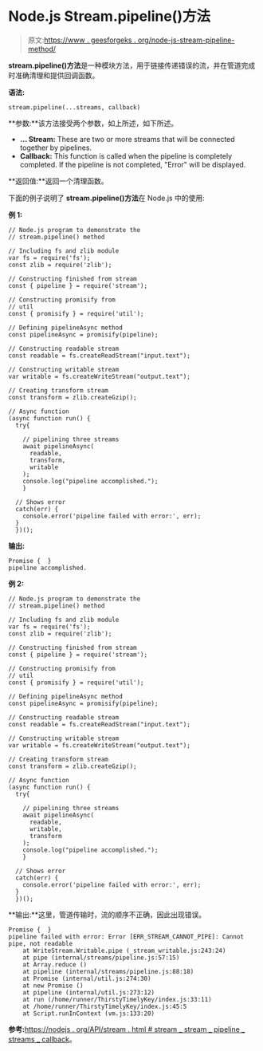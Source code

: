 # Node.js Stream.pipeline()方法

> 原文:[https://www . geesforgeks . org/node-js-stream-pipeline-method/](https://www.geeksforgeeks.org/node-js-stream-pipeline-method/)

**stream.pipeline()方法**是一种模块方法，用于链接传递错误的流，并在管道完成时准确清理和提供回调函数。

**语法:**

```
stream.pipeline(...streams, callback)
```

**参数:**该方法接受两个参数，如上所述，如下所述。

*   **... Stream:** These are two or more streams that will be connected together by pipelines.
*   **Callback:** This function is called when the pipeline is completely completed. If the pipeline is not completed, "Error" will be displayed.

**返回值:**返回一个清理函数。

下面的例子说明了 **stream.pipeline()方法**在 Node.js 中的使用:

**例 1:**

```
// Node.js program to demonstrate the     
// stream.pipeline() method

// Including fs and zlib module
var fs = require('fs');
const zlib = require('zlib');

// Constructing finished from stream
const { pipeline } = require('stream');

// Constructing promisify from
// util
const { promisify } = require('util');

// Defining pipelineAsync method
const pipelineAsync = promisify(pipeline);

// Constructing readable stream
const readable = fs.createReadStream("input.text");

// Constructing writable stream
var writable = fs.createWriteStream("output.text");

// Creating transform stream
const transform = zlib.createGzip();

// Async function
(async function run() {
  try{ 

    // pipelining three streams
    await pipelineAsync(
      readable,
      transform,
      writable
    );
    console.log("pipeline accomplished.");
    }

  // Shows error
  catch(err) {
    console.error('pipeline failed with error:', err);
  }
  })();
```

**输出:**

```
Promise {  }
pipeline accomplished.
```

**例 2:**

```
// Node.js program to demonstrate the     
// stream.pipeline() method

// Including fs and zlib module
var fs = require('fs');
const zlib = require('zlib');

// Constructing finished from stream
const { pipeline } = require('stream');

// Constructing promisify from
// util
const { promisify } = require('util');

// Defining pipelineAsync method
const pipelineAsync = promisify(pipeline);

// Constructing readable stream
const readable = fs.createReadStream("input.text");

// Constructing writable stream
var writable = fs.createWriteStream("output.text");

// Creating transform stream
const transform = zlib.createGzip();

// Async function
(async function run() {
  try{ 

    // pipelining three streams
    await pipelineAsync(
      readable,
      writable,
      transform
    );
    console.log("pipeline accomplished.");
    }

  // Shows error
  catch(err) {
    console.error('pipeline failed with error:', err);
  }
  })();
```

**输出:**这里，管道传输时，流的顺序不正确，因此出现错误。

```
Promise {  }
pipeline failed with error: Error [ERR_STREAM_CANNOT_PIPE]: Cannot pipe, not readable
    at WriteStream.Writable.pipe (_stream_writable.js:243:24)
    at pipe (internal/streams/pipeline.js:57:15)
    at Array.reduce ()
    at pipeline (internal/streams/pipeline.js:88:18)
    at Promise (internal/util.js:274:30)
    at new Promise ()
    at pipeline (internal/util.js:273:12)
    at run (/home/runner/ThirstyTimelyKey/index.js:33:11)
    at /home/runner/ThirstyTimelyKey/index.js:45:5
    at Script.runInContext (vm.js:133:20)

```

**参考:**[https://nodejs . org/API/stream . html # stream _ stream _ pipeline _ streams _ callback](https://nodejs.org/api/stream.html#stream_stream_pipeline_streams_callback)。